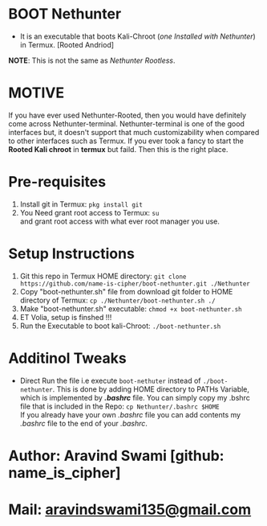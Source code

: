 # BOOT Nethunter
- It is an executable that boots Kali-Chroot (_one Installed with Nethunter_) in Termux. [Rooted Andriod]

**NOTE**: This is not the same as _Nethunter Rootless_.

# MOTIVE
If you have ever used Nethunter-Rooted, then you would have definitely come across Nethunter-terminal. Nethunter-terminal is one of the good interfaces but, it doesn't support that much customizability when compared to other interfaces such as Termux. If you ever took a fancy to start the **Rooted Kali chroot** in **termux** but faild. Then this is the right place.

# Pre-requisites
1. Install git in Termux: `pkg install git`
2. You Need grant root access to Termux: `su`  
   and grant root access with what ever root manager you use.

# Setup Instructions
1. Git this repo in Termux HOME directory: `git clone https://github.com/name-is-cipher/boot-nethunter.git ./Nethunter`
2. Copy "boot-nethunter.sh" file from download git folder to HOME directory of Termux: `cp ./Nethunter/boot-nethunter.sh ./`
3. Make "boot-nethunter.sh" executable: `chmod +x boot-nethunter.sh`
5. ET Volia, setup is finshed !!!
6. Run the Executable to boot kali-Chroot: `./boot-nethunter.sh`

# Additinol Tweaks
- Direct Run the file i.e execute `boot-nethuter` instead of `./boot-nethunter`. This is done by adding HOME directory to PATHs Variable, which is implemented by _**.bashrc**_ file. You can simply copy my .bshrc file that is included in the Repo: `cp Nethunter/.bashrc $HOME`  
If you already have your own _.bashrc_ file you can add contents my  _.bashrc_ file to the end of your _.bashrc_.

# Author: Aravind Swami [github: name_is_cipher]
# Mail: aravindswami135@gmail.com
